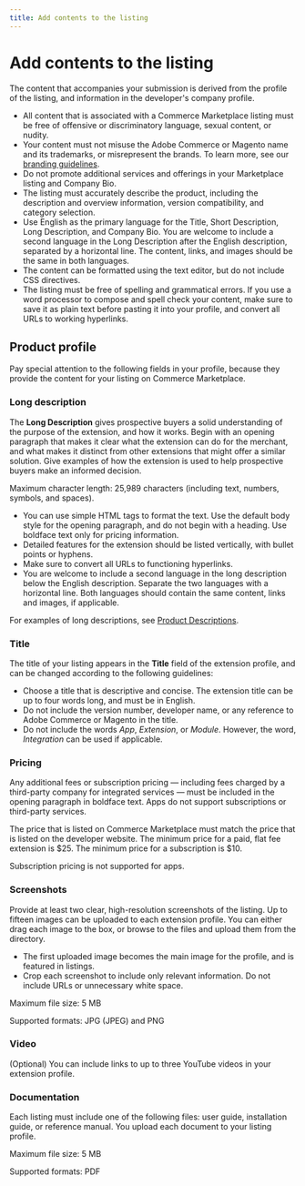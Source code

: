 ```yaml
---
title: Add contents to the listing
---
```


# Add contents to the listing

The content that accompanies your submission is derived from the profile of the listing, and information in the developer's company profile.

-  All content that is associated with a Commerce Marketplace listing must be free of offensive or discriminatory language, sexual content, or nudity.
-  Your content must not misuse the Adobe Commerce or Magento name and its trademarks, or misrepresent the brands. To learn more, see our [branding guidelines](branding.md).
-  Do not promote additional services and offerings in your Marketplace listing and Company Bio.
-  The listing must accurately describe the product, including the description and overview information, version compatibility, and category selection.
-  Use English as the primary language for the Title, Short Description, Long Description, and Company Bio. You are welcome to include a second language in the Long Description after the English description, separated by a horizontal line. The content, links, and images should be the same in both languages.
-  The content can be formatted using the text editor, but do not include CSS directives.
-  The listing must be free of spelling and grammatical errors. If you use a word processor to compose and spell check your content, make sure to save it as plain text before pasting it into your profile, and convert all URLs to working hyperlinks.

## Product profile

Pay special attention to the following fields in your profile, because they provide the content for your listing on Commerce Marketplace.

### Long description

The **Long Description** gives prospective buyers a solid understanding of the purpose of the extension, and how it works.  Begin with an opening paragraph that makes it clear what the extension can do for the merchant, and what makes it distinct from other extensions that might offer a similar solution. Give examples of how the extension is used to help prospective buyers make an informed decision.

Maximum character length: 25,989 characters (including text, numbers, symbols, and spaces).

-  You can use simple HTML tags to format the text. Use the default body style  for the opening paragraph, and do not begin with a heading. Use boldface text only for pricing information.
-  Detailed features for the extension should be listed vertically, with bullet points or hyphens.
-  Make sure to convert all URLs to functioning hyperlinks.
-  You are welcome to include a second language in the long description below the English description. Separate the two languages with a horizontal line. Both languages should contain the same content, links and images, if applicable.

For examples of long descriptions, see [Product Descriptions](product-descriptions.md).

### Title

The title of your listing appears in the **Title** field of the extension profile, and can be changed according to the following guidelines:

-  Choose a title that is descriptive and concise. The extension title can be up to four words long, and must be in English.
-  Do not include the version number, developer name, or any reference to Adobe Commerce or Magento in the title.
-  Do not include the words _App_, _Extension_, or _Module_. However, the word, _Integration_ can be used if applicable.

### Pricing

Any additional fees or subscription pricing — including fees charged by a third-party company for integrated services — must be included in the opening paragraph in boldface text. Apps do not support subscriptions or third-party services.

The price that is listed on Commerce Marketplace must match the price that is listed on the developer website. The minimum price for a paid, flat fee extension is $25. The minimum price for a subscription is $10.

<InlineAlert variant="info" slots="text"/>

Subscription pricing is not supported for apps.

### Screenshots

Provide at least two clear, high-resolution screenshots of the listing. Up to fifteen images can be uploaded to each extension profile. You can either drag each image to the box, or browse to the files and upload them from the directory.

-  The first uploaded image becomes the main image for the profile, and is featured in listings.
-  Crop each screenshot to include only relevant information. Do not include URLs or unnecessary white space.

Maximum file size: 5 MB

Supported formats: JPG (JPEG) and PNG

### Video

(Optional) You can include links to up to three YouTube videos in your extension profile.

### Documentation

Each listing must include one of the following files: user guide, installation guide, or reference manual. You upload each document to your listing profile.

Maximum file size: 5 MB

Supported formats: PDF
